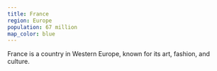 ```yaml
---
title: France
region: Europe
population: 67 million
map_color: blue
---
```

France is a country in Western Europe, known for its art, fashion, and culture.
